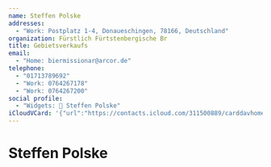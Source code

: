 ```yaml
---
name: Steffen Polske
addresses:
  - "Work: Postplatz 1-4, Donaueschingen, 78166, Deutschland"
organization: Fürstlich Fürtstenbergische Br
title: Gebietsverkaufs
email:
  - "Home: biermissionar@arcor.de"
telephone:
  - "01713789692"
  - "Work: 0764267178"
  - "Work: 0764267200"
social profile:
  - "Widgets: 🔄 Steffen Polske"
iCloudVCard: '{"url":"https://contacts.icloud.com/311500889/carddavhome/card/YjliZTE3MDEtMDcxMC00ZDYwLWExNTgtYmE2Y2M0ZmUxYWNj.vcf","etag":"\"kmfhef5g\"","data":"BEGIN:VCARD\r\nVERSION:3.0\r\nFN:\r\nN:Polske;Steffen;;;\r\nUID:b9be1701-0710-4d60-a158-ba6cc4fe1acc\r\nADR;TYPE=WORK:;;Postplatz 1-4;Donaueschingen;;78166;Deutschland;\r\nPRODID:ez-vcard 0.9.13-fc\r\nREV:2025-04-03T22:09:53Z\r\nORG:Fürstlich Fürtstenbergische Br;\r\nTITLE:Gebietsverkaufs\r\nEMAIL;TYPE=HOME:biermissionar@arcor.de\r\nTEL;TYPE=CELL:01713789692\r\nTEL;TYPE=WORK:0764267178\r\nTEL;TYPE=WORK:0764267200\r\nX-SOCIALPROFILE;CHARSET=UTF-8;TYPE=widgets:🔄 Steffen Polske\r\nEND:VCARD"}'
---
```

# Steffen Polske